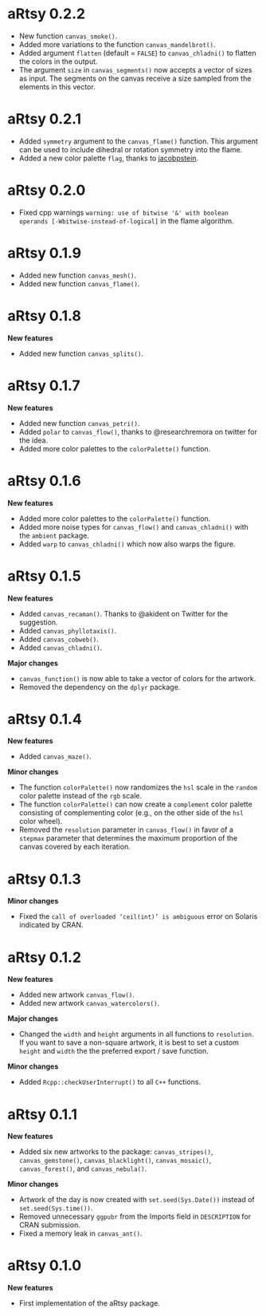 # aRtsy 0.2.2

- New function `canvas_smoke()`.
- Added more variations to the function `canvas_mandelbrot()`.
- Added argument `flatten` (default = `FALSE`) to `canvas_chladni()` to flatten the colors in the output.
- The argument `size` in `canvas_segments()` now accepts a vector of sizes as input. The segments on the canvas receive a size sampled from the elements in this vector.

# aRtsy 0.2.1

- Added `symmetry` argument to the `canvas_flame()` function. This argument can be used to include dihedral or rotation symmetry into the flame.
- Added a new color palette `flag`, thanks to [jacobpstein](https://github.com/jacobpstein).

# aRtsy 0.2.0

- Fixed cpp warnings `warning: use of bitwise '&' with boolean operands [-Wbitwise-instead-of-logical]` in the flame algorithm.

# aRtsy 0.1.9

- Added new function `canvas_mesh()`.
- Added new function `canvas_flame()`.

# aRtsy 0.1.8

**New features**

- Added new function `canvas_splits()`.

# aRtsy 0.1.7

**New features**

- Added new function `canvas_petri()`.
- Added `polar` to `canvas_flow()`, thanks to @researchremora on twitter for the idea.
- Added more color palettes to the `colorPalette()` function.

# aRtsy 0.1.6

**New features**

- Added more color palettes to the `colorPalette()` function.
- Added more noise types for `canvas_flow()` and `canvas_chladni()` with the `ambient` package.
- Added `warp` to `canvas_chladni()` which now also warps the figure.

# aRtsy 0.1.5

**New features**

- Added `canvas_recaman()`. Thanks to @akident on Twitter for the suggestion.
- Added `canvas_phyllotaxis()`.
- Added `canvas_cobweb()`.
- Added `canvas_chladni()`.

**Major changes**

- `canvas_function()` is now able to take a vector of colors for the artwork.
- Removed the dependency on the `dplyr` package.

# aRtsy 0.1.4

**New features**

- Added `canvas_maze()`.

**Minor changes**

- The function `colorPalette()` now randomizes the `hsl` scale in the `random` color palette instead of the `rgb` scale.
- The function `colorPalette()` can now create a `complement` color palette consisting of complementing color (e.g., on the other side of the `hsl` color wheel).
- Removed the `resolution` parameter in `canvas_flow()` in favor of a `stepmax` parameter that determines the maximum proportion of the canvas covered by each iteration.

# aRtsy 0.1.3

**Minor changes**

- Fixed the `call of overloaded ‘ceil(int)’ is ambiguous` error on Solaris indicated by CRAN.

# aRtsy 0.1.2

**New features**

- Added new artwork `canvas_flow()`.
- Added new artwork `canvas_watercolors()`.

**Major changes**

- Changed the `width` and `height` arguments in all functions to `resolution`. If you want to save a non-square artwork, it is best to set a custom `height` and `width` the the preferred export / save function.

**Minor changes**

- Added `Rcpp::checkUserInterrupt()` to all `C++` functions.

# aRtsy 0.1.1

**New features**

- Added six new artworks to the package: `canvas_stripes()`, `canvas_gemstone()`, `canvas_blacklight()`, `canvas_mosaic()`, `canvas_forest()`, and `canvas_nebula()`.

**Minor changes**

- Artwork of the day is now created with `set.seed(Sys.Date())` instead of `set.seed(Sys.time())`.
- Removed unnecessary `ggpubr` from the Imports field in `DESCRIPTION` for CRAN submission.
- Fixed a memory leak in `canvas_ant()`.

# aRtsy 0.1.0

**New features**

- First implementation of the aRtsy package.
